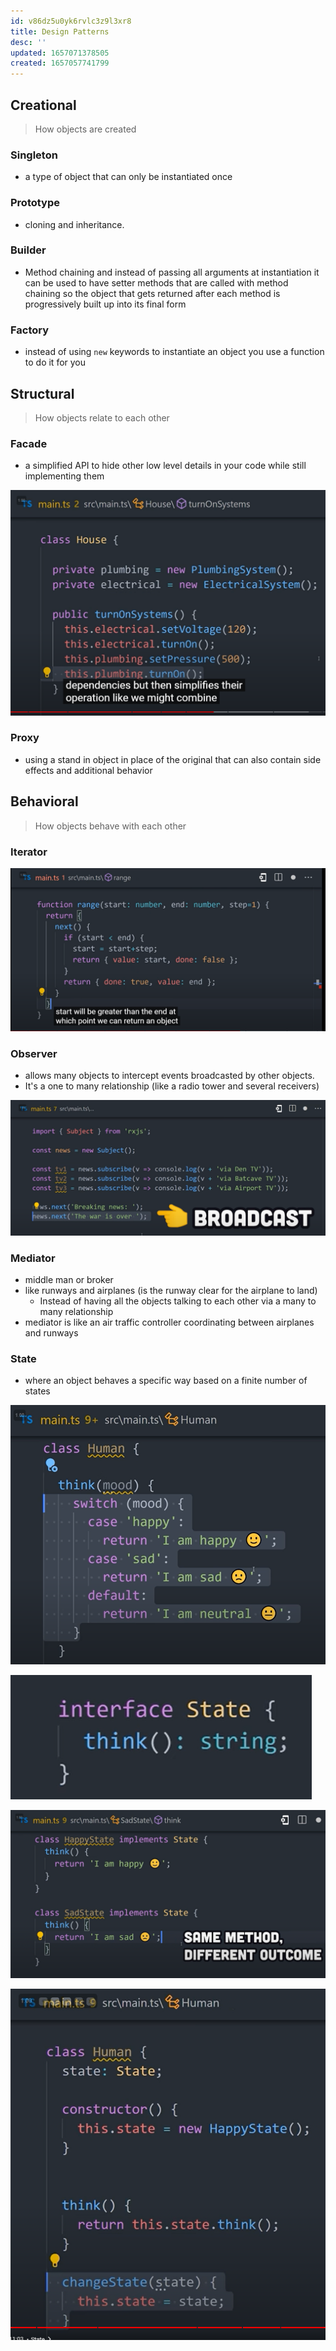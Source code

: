 ```yaml
---
id: v86dz5u0yk6rvlc3z9l3xr8
title: Design Patterns
desc: ''
updated: 1657071378505
created: 1657057741799
---
```


## Creational

> How objects are created

### Singleton

- a type of object that can only be instantiated once

### Prototype

- cloning and inheritance. 

### Builder

- Method chaining and instead of passing all arguments at instantiation it can be used to have setter methods that are called with method chaining so the object that gets returned after each method is progressively built up into its final form

### Factory

- instead of using `new` keywords to instantiate an object you use a function to do it for you

## Structural

> How objects relate to each other

### Facade

- a simplified API to hide other low level details in your code while still implementing them

![facade pattern](/assets/images/2022-07-05-18-23-04.png)

### Proxy

- using a stand in object in place of the original that can also contain side effects and additional behavior

## Behavioral

> How objects behave with each other

### Iterator

![iterator](/assets/images/2022-07-05-18-28-20.png)

### Observer

- allows many objects to intercept events broadcasted by other objects.
- It's a one to many relationship (like a radio tower and several receivers)

![Observer](/assets/images/2022-07-05-18-30-52.png)

### Mediator

- middle man or broker
- like runways and airplanes (is the runway clear for the airplane to land)
  - Instead of having all the objects talking to each other via a many to many relationship
- mediator is like an air traffic controller coordinating between airplanes and runways

### State

- where an object behaves a specific way based on a finite number of states

![bad, switch hell](/assets/images/2022-07-05-18-34-52.png)

![state machine implementation](/assets/images/2022-07-05-18-35-17.png)

![implemented methods](/assets/images/2022-07-05-18-35-41.png)

![when state changes. object will behave in a completely different way](/assets/images/2022-07-05-18-36-02.png)